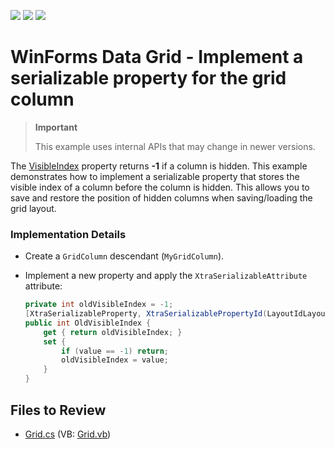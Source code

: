 <!-- default badges list -->
![](https://img.shields.io/endpoint?url=https://codecentral.devexpress.com/api/v1/VersionRange/128629983/13.1.4%2B)
[![](https://img.shields.io/badge/Open_in_DevExpress_Support_Center-FF7200?style=flat-square&logo=DevExpress&logoColor=white)](https://supportcenter.devexpress.com/ticket/details/E1951)
[![](https://img.shields.io/badge/📖_How_to_use_DevExpress_Examples-e9f6fc?style=flat-square)](https://docs.devexpress.com/GeneralInformation/403183)
<!-- default badges end -->

# WinForms Data Grid - Implement a serializable property for the grid column

> **Important**
>
> This example uses internal APIs that may change in newer versions.

The [VisibleIndex](https://docs.devexpress.com/WindowsForms/DevExpress.XtraGrid.Columns.GridColumn.VisibleIndex) property returns **-1** if a column is hidden. This example demonstrates how to implement a serializable property that stores the visible index of a column before the column is hidden. This allows you to save and restore the position of hidden columns when saving/loading the grid layout.

### Implementation Details

* Create a `GridColumn` descendant (`MyGridColumn`).
* Implement a new property and apply the `XtraSerializableAttribute` attribute:
  
  ```csharp
  private int oldVisibleIndex = -1;
  [XtraSerializableProperty, XtraSerializablePropertyId(LayoutIdLayout)]
  public int OldVisibleIndex {
      get { return oldVisibleIndex; }
      set {
          if (value == -1) return;
          oldVisibleIndex = value; 
      }
  }
  ```


## Files to Review

* [Grid.cs](./CS/Q242361/Grid.cs) (VB: [Grid.vb](./VB/Q242361/Grid.vb))
